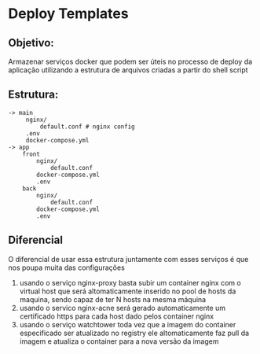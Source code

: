 # Deploy Templates

## Objetivo:
Armazenar serviços docker que podem ser úteis no processo de deploy da aplicação utilizando a estrutura de arquivos
criadas a partir do shell script

## Estrutura:
    -> main
         nginx/
             default.conf # nginx config
         .env
         docker-compose.yml
    -> app
        front
            nginx/
                default.conf
            docker-compose.yml
            .env
        back
            nginx/
                default.conf
            docker-compose.yml
            .env
## Diferencial

O diferencial de usar essa estrutura juntamente com esses serviços é que nos poupa muita das configurações
    
1. usando o serviço nginx-proxy basta subir um container nginx com o virtual host que será altomaticamente inserido no
pool de hosts da maquina, sendo capaz de ter N hosts na mesma máquina
2. usando o servico nginx-acne será gerado automaticamente um certificado https para cada host dado pelos container nginx
3. usando o serviço watchtower toda vez que a imagem do container especificado ser atualizado no registry ele altomaticamente
faz pull da imagem e atualiza o container para a nova versão da imagem